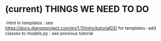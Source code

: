 # (current) THINGS WE NEED TO DO

-html in templates
: see https://docs.djangoproject.com/en/1.11/intro/tutorial03/ for templates
-add classes to models.py
: see previous tutorial
